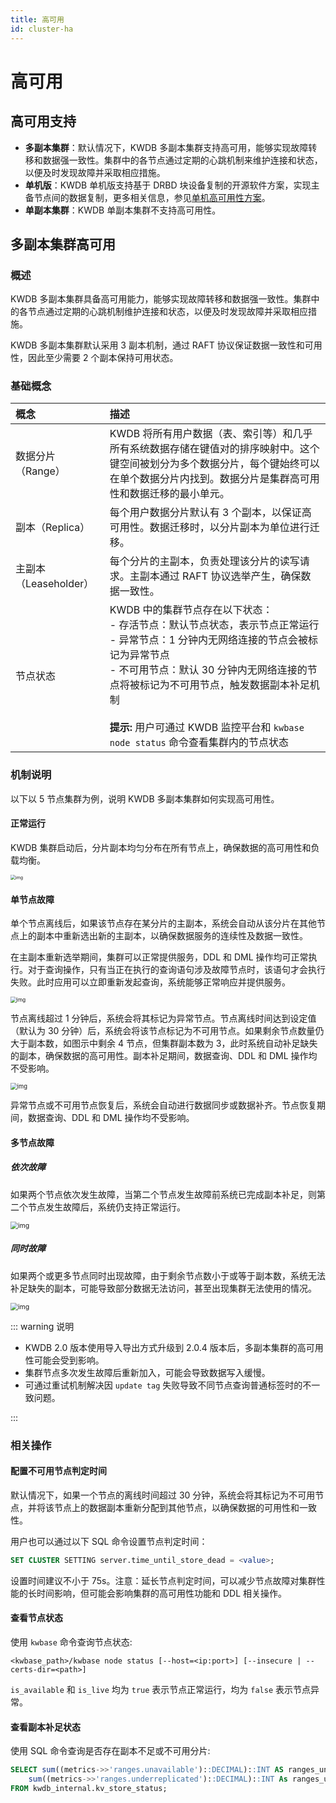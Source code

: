 ```yaml
---
title: 高可用
id: cluster-ha
---
```


# 高可用

## 高可用支持

- **多副本集群**：默认情况下，KWDB 多副本集群支持高可用，能够实现故障转移和数据强一致性。集群中的各节点通过定期的心跳机制来维护连接和状态，以便及时发现故障并采取相应措施。
- **单机版**：KWDB 单机版支持基于 DRBD 块设备复制的开源软件方案，实现主备节点间的数据复制，更多相关信息，参见[单机高可用性方案](../best-practices/single-ha.md)。
- **单副本集群**：KWDB 单副本集群不支持高可用性。

## 多副本集群高可用

### 概述

KWDB 多副本集群具备高可用能力，能够实现故障转移和数据强一致性。集群中的各节点通过定期的心跳机制维护连接和状态，以便及时发现故障并采取相应措施。

KWDB 多副本集群默认采用 3 副本机制，通过 RAFT 协议保证数据一致性和可用性，因此至少需要 2 个副本保持可用状态。

### 基础概念

| 概念                  | 描述                                                         |
| :-------------------- | :----------------------------------------------------------- |
| 数据分片（Range）     | KWDB 将所有用户数据（表、索引等）和几乎所有系统数据存储在键值对的排序映射中。这个键空间被划分为多个数据分片，每个键始终可以在单个数据分片内找到。数据分片是集群高可用性和数据迁移的最小单元。 |
| 副本（Replica）       | 每个用户数据分片默认有 3 个副本，以保证高可用性。数据迁移时，以分片副本为单位进行迁移。 |
| 主副本（Leaseholder） | 每个分片的主副本，负责处理该分片的读写请求。主副本通过 RAFT 协议选举产生，确保数据一致性。 |
| 节点状态              | KWDB 中的集群节点存在以下状态：<br>- 存活节点：默认节点状态，表示节点正常运行<br>- 异常节点：1 分钟内无网络连接的节点会被标记为异常节点<br>- 不可用节点：默认 30 分钟内无网络连接的节点将被标记为不可用节点，触发数据副本补足机制 <br><br>**提示:** 用户可通过 KWDB 监控平台和 `kwbase node status` 命令查看集群内的节点状态 |

### 机制说明

以下以 5 节点集群为例，说明 KWDB 多副本集群如何实现高可用性。

#### 正常运行

KWDB 集群启动后，分片副本均匀分布在所有节点上，确保数据的高可用性和负载均衡。

<img src="../static/db-operation/cluster-start.png" alt="img" style="zoom:50%;" />

#### 单节点故障

单个节点离线后，如果该节点存在某分片的主副本，系统会自动从该分片在其他节点上的副本中重新选出新的主副本，以确保数据服务的连续性及数据一致性。

在主副本重新选举期间，集群可以正常提供服务，DDL 和 DML 操作均可正常执行。对于查询操作，只有当正在执行的查询语句涉及故障节点时，该语句才会执行失败。此时应用可以立即重新发起查询，系统能够正常响应并提供服务。

<img src="../static/db-operation/unhealthy.png" alt="img" style="zoom:60%;" />

节点离线超过 1 分钟后，系统会将其标记为异常节点。节点离线时间达到设定值（默认为 30 分钟）后，系统会将该节点标记为不可用节点。如果剩余节点数量仍大于副本数，如图示中剩余 4 节点，但集群副本数为 3，此时系统自动补足缺失的副本，确保数据的高可用性。副本补足期间，数据查询、DDL 和 DML 操作均不受影响。

<img src="../static/db-operation/dead.png" alt="img" style="zoom:67%;" />

异常节点或不可用节点恢复后，系统会自动进行数据同步或数据补齐。节点恢复期间，数据查询、DDL 和 DML 操作均不受影响。

#### 多节点故障

##### 依次故障

如果两个节点依次发生故障，当第二个节点发生故障前系统已完成副本补足，则第二个节点发生故障后，系统仍支持正常运行。

<img src="../static/db-operation/recover.png" alt="img" style="zoom:75%;" />

##### 同时故障

如果两个或更多节点同时出现故障，由于剩余节点数小于或等于副本数，系统无法补足缺失的副本，可能导致部分数据无法访问，甚至出现集群无法使用的情况。

<img src="../static/db-operation/cluster-dead.png" alt="img" style="zoom:75%;" />

::: warning 说明

- KWDB 2.0 版本使用导入导出方式升级到 2.0.4 版本后，多副本集群的高可用性可能会受到影响。
- 集群节点多次发生故障后重新加入，可能会导致数据写入缓慢。
- 可通过重试机制解决因 `update tag` 失败导致不同节点查询普通标签时的不一致问题。

:::

### 相关操作

#### 配置不可用节点判定时间

默认情况下，如果一个节点的离线时间超过 30 分钟，系统会将其标记为不可用节点，并将该节点上的数据副本重新分配到其他节点，以确保数据的可用性和一致性。

用户也可以通过以下 SQL 命令设置节点判定时间：

```SQL
SET CLUSTER SETTING server.time_until_store_dead = <value>;
```

设置时间建议不小于 75s。注意：延长节点判定时间，可以减少节点故障对集群性能的长时间影响，但可能会影响集群的高可用性功能和 DDL 相关操作。

#### 查看节点状态

使用 `kwbase` 命令查询节点状态:

  ```shell
  <kwbase_path>/kwbase node status [--host=<ip:port>] [--insecure | --certs-dir=<path>]
  ```

`is_available` 和 `is_live` 均为 `true` 表示节点正常运行，均为 `false` 表示节点异常。

#### 查看副本补足状态

使用 SQL 命令查询是否存在副本不足或不可用分片:

  ```SQL
  SELECT sum((metrics->>'ranges.unavailable')::DECIMAL)::INT AS ranges_unavailable,
      sum((metrics->>'ranges.underreplicated')::DECIMAL)::INT As ranges_underreplicated
  FROM kwdb_internal.kv_store_status;
  ```